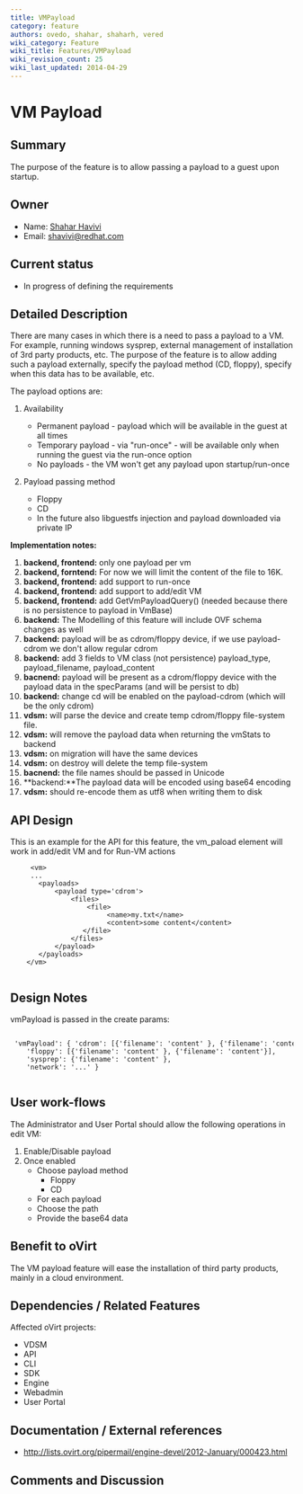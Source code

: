```yaml
---
title: VMPayload
category: feature
authors: ovedo, shahar, shaharh, vered
wiki_category: Feature
wiki_title: Features/VMPayload
wiki_revision_count: 25
wiki_last_updated: 2014-04-29
---
```


# VM Payload

## Summary

The purpose of the feature is to allow passing a payload to a guest upon startup.

## Owner

*   Name: [ Shahar Havivi](User:Shaharh)
*   Email: <shavivi@redhat.com>

## Current status

*   In progress of defining the requirements

## Detailed Description

There are many cases in which there is a need to pass a payload to a VM. For example, running windows sysprep, external management of installation of 3rd party products, etc. The purpose of the feature is to allow adding such a payload externally, specify the payload method (CD, floppy), specify when this data has to be available, etc.

The payload options are:

1.  Availability
    -   Permanent payload - payload which will be available in the guest at all times
    -   Temporary payload - via "run-once" - will be available only when running the guest via the run-once option
    -   No payloads - the VM won't get any payload upon startup/run-once

2.  Payload passing method
    -   Floppy
    -   CD
    -   In the future also libguestfs injection and payload downloaded via private IP

**Implementation notes:**

1.  **backend, frontend:** only one payload per vm
2.  **backend, forntend:** For now we will limit the content of the file to 16K.
3.  **backend, frontend:** add support to run-once
4.  **backend, frontend:** add support to add/edit VM
5.  **backend, frontend:** add GetVmPayloadQuery() (needed because there is no persistence to payload in VmBase)
6.  **backend:** The Modelling of this feature will include OVF schema changes as well
7.  **backend:** payload will be as cdrom/floppy device, if we use payload-cdrom we don't allow regular cdrom
8.  **backend:** add 3 fields to VM class (not persistence) payload_type, payload_filename, payload_content
9.  **bacnend:** payload will be present as a cdrom/floppy device with the payload data in the specParams (and will be persist to db)
10. **backend:** change cd will be enabled on the payload-cdrom (which will be the only cdrom)
11. **vdsm:** will parse the device and create temp cdrom/floppy file-system file.
12. **vdsm:** will remove the payload data when returning the vmStats to backend
13. **vdsm:** on migration will have the same devices
14. **vdsm:** on destroy will delete the temp file-system
15. **bacnend:** the file names should be passed in Unicode
16. **backend:**The payload data will be encoded using base64 encoding
17. **vdsm:** should re-encode them as utf8 when writing them to disk

## API Design

This is an example for the API for this feature, the vm_paload element will work in add/edit VM and for Run-VM actions

         <vm>
         ...
           <payloads>
               <payload type='cdrom'>
                   <files>
                       <file>
                            <name>my.txt</name>
                            <content>some content</content>
                      </file>
                   </files>
               </payload>
           </payloads>
        </vm>
       

## Design Notes

vmPayload is passed in the create params:

       'vmPayload': { 'cdrom': [{'filename': 'content' }, {'filename': 'content'}],
        'floppy': [{'filename': 'content' }, {'filename': 'content'}],
        'sysprep': {'filename': 'content' },
        'network': '...' }
       

## User work-flows

The Administrator and User Portal should allow the following operations in edit VM:

1.  Enable/Disable payload
2.  Once enabled
    -   Choose payload method
        -   Floppy
        -   CD
    -   For each payload
    -   Choose the path
    -   Provide the base64 data

## Benefit to oVirt

The VM payload feature will ease the installation of third party products, mainly in a cloud environment.

## Dependencies / Related Features

Affected oVirt projects:

*   VDSM
*   API
*   CLI
*   SDK
*   Engine
*   Webadmin
*   User Portal

## Documentation / External references

*   <http://lists.ovirt.org/pipermail/engine-devel/2012-January/000423.html>

## Comments and Discussion

